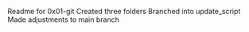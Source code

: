 Readme for 0x01-git
Created three folders
Branched into update_script
Made adjustments to main branch

